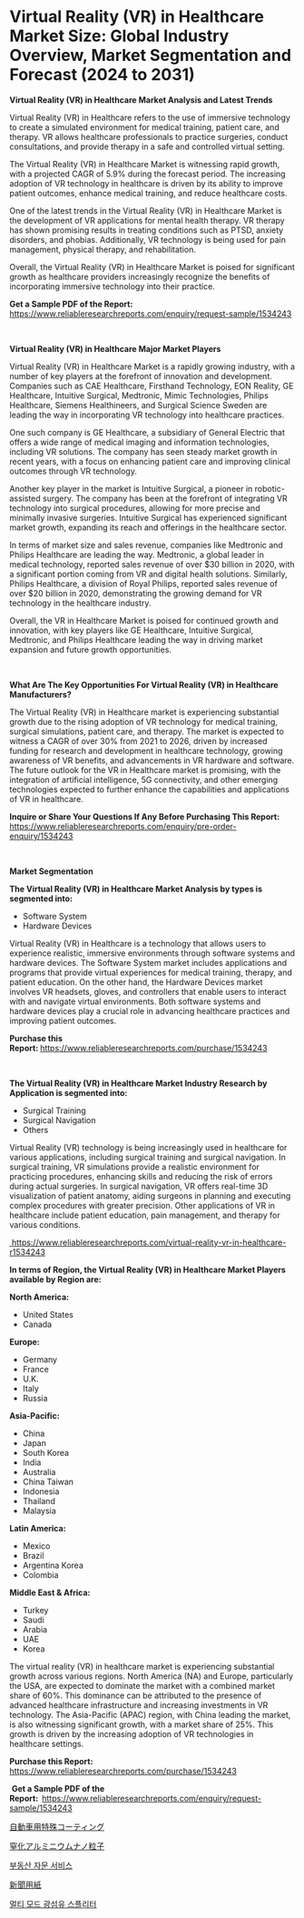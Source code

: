 <p><h1>Virtual Reality (VR) in Healthcare Market Size: Global Industry Overview, Market Segmentation and Forecast (2024 to 2031)</h1></p><p><strong>Virtual Reality (VR) in Healthcare Market Analysis and Latest Trends</strong></p>
<p><p>Virtual Reality (VR) in Healthcare refers to the use of immersive technology to create a simulated environment for medical training, patient care, and therapy. VR allows healthcare professionals to practice surgeries, conduct consultations, and provide therapy in a safe and controlled virtual setting. </p><p>The Virtual Reality (VR) in Healthcare Market is witnessing rapid growth, with a projected CAGR of 5.9% during the forecast period. The increasing adoption of VR technology in healthcare is driven by its ability to improve patient outcomes, enhance medical training, and reduce healthcare costs. </p><p>One of the latest trends in the Virtual Reality (VR) in Healthcare Market is the development of VR applications for mental health therapy. VR therapy has shown promising results in treating conditions such as PTSD, anxiety disorders, and phobias. Additionally, VR technology is being used for pain management, physical therapy, and rehabilitation.</p><p>Overall, the Virtual Reality (VR) in Healthcare Market is poised for significant growth as healthcare providers increasingly recognize the benefits of incorporating immersive technology into their practice.</p></p>
<p><strong>Get a Sample PDF of the Report:&nbsp;</strong> <a href="https://www.reliableresearchreports.com/enquiry/request-sample/1534243">https://www.reliableresearchreports.com/enquiry/request-sample/1534243</a></p>
<p>&nbsp;</p>
<p><strong>Virtual Reality (VR) in Healthcare Major Market Players</strong></p>
<p><p>Virtual Reality (VR) in Healthcare Market is a rapidly growing industry, with a number of key players at the forefront of innovation and development. Companies such as CAE Healthcare, Firsthand Technology, EON Reality, GE Healthcare, Intuitive Surgical, Medtronic, Mimic Technologies, Philips Healthcare, Siemens Healthineers, and Surgical Science Sweden are leading the way in incorporating VR technology into healthcare practices.</p><p>One such company is GE Healthcare, a subsidiary of General Electric that offers a wide range of medical imaging and information technologies, including VR solutions. The company has seen steady market growth in recent years, with a focus on enhancing patient care and improving clinical outcomes through VR technology.</p><p>Another key player in the market is Intuitive Surgical, a pioneer in robotic-assisted surgery. The company has been at the forefront of integrating VR technology into surgical procedures, allowing for more precise and minimally invasive surgeries. Intuitive Surgical has experienced significant market growth, expanding its reach and offerings in the healthcare sector.</p><p>In terms of market size and sales revenue, companies like Medtronic and Philips Healthcare are leading the way. Medtronic, a global leader in medical technology, reported sales revenue of over $30 billion in 2020, with a significant portion coming from VR and digital health solutions. Similarly, Philips Healthcare, a division of Royal Philips, reported sales revenue of over $20 billion in 2020, demonstrating the growing demand for VR technology in the healthcare industry.</p><p>Overall, the VR in Healthcare Market is poised for continued growth and innovation, with key players like GE Healthcare, Intuitive Surgical, Medtronic, and Philips Healthcare leading the way in driving market expansion and future growth opportunities.</p></p>
<p>&nbsp;</p>
<p><strong>What Are The Key Opportunities For Virtual Reality (VR) in Healthcare Manufacturers?</strong></p>
<p><p>The Virtual Reality (VR) in Healthcare market is experiencing substantial growth due to the rising adoption of VR technology for medical training, surgical simulations, patient care, and therapy. The market is expected to witness a CAGR of over 30% from 2021 to 2026, driven by increased funding for research and development in healthcare technology, growing awareness of VR benefits, and advancements in VR hardware and software. The future outlook for the VR in Healthcare market is promising, with the integration of artificial intelligence, 5G connectivity, and other emerging technologies expected to further enhance the capabilities and applications of VR in healthcare.</p></p>
<p><strong>Inquire or Share Your Questions If Any Before Purchasing This Report:</strong> <a href="https://www.reliableresearchreports.com/enquiry/pre-order-enquiry/1534243">https://www.reliableresearchreports.com/enquiry/pre-order-enquiry/1534243</a></p>
<p>&nbsp;</p>
<p><strong>Market Segmentation</strong></p>
<p><strong>The Virtual Reality (VR) in Healthcare Market Analysis by types is segmented into:</strong></p>
<p><ul><li>Software System</li><li>Hardware Devices</li></ul></p>
<p><p>Virtual Reality (VR) in Healthcare is a technology that allows users to experience realistic, immersive environments through software systems and hardware devices. The Software System market includes applications and programs that provide virtual experiences for medical training, therapy, and patient education. On the other hand, the Hardware Devices market involves VR headsets, gloves, and controllers that enable users to interact with and navigate virtual environments. Both software systems and hardware devices play a crucial role in advancing healthcare practices and improving patient outcomes.</p></p>
<p><strong>Purchase this Report:&nbsp;</strong><a href="https://www.reliableresearchreports.com/purchase/1534243">https://www.reliableresearchreports.com/purchase/1534243</a></p>
<p>&nbsp;</p>
<p><strong>The Virtual Reality (VR) in Healthcare Market Industry Research by Application is segmented into:</strong></p>
<p><ul><li>Surgical Training</li><li>Surgical Navigation</li><li>Others</li></ul></p>
<p><p>Virtual Reality (VR) technology is being increasingly used in healthcare for various applications, including surgical training and surgical navigation. In surgical training, VR simulations provide a realistic environment for practicing procedures, enhancing skills and reducing the risk of errors during actual surgeries. In surgical navigation, VR offers real-time 3D visualization of patient anatomy, aiding surgeons in planning and executing complex procedures with greater precision. Other applications of VR in healthcare include patient education, pain management, and therapy for various conditions.</p></p>
<p><a href="https://www.reliableresearchreports.com/virtual-reality-vr-in-healthcare-r1534243">&nbsp;https://www.reliableresearchreports.com/virtual-reality-vr-in-healthcare-r1534243</a></p>
<p><strong>In terms of Region, the Virtual Reality (VR) in Healthcare Market Players available by Region are:</strong></p>
<p>
    <p> <strong> North America: </strong>
        <ul>
            <li>United States</li>
            <li>Canada</li>
        </ul>
        </p> 
    <p> <strong> Europe: </strong>
        <ul>
            <li>Germany</li>
            <li>France</li>
            <li>U.K.</li>
            <li>Italy</li>
            <li>Russia</li>
        </ul>
        </p> 
    <p> <strong> Asia-Pacific: </strong>
        <ul>
            <li>China</li>
            <li>Japan</li>
            <li>South Korea</li>
            <li>India</li>
            <li>Australia</li>
            <li>China Taiwan</li>
            <li>Indonesia</li>
            <li>Thailand</li>
            <li>Malaysia</li>
        </ul>
        </p> 
    <p> <strong> Latin America: </strong>
        <ul>
            <li>Mexico</li>
            <li>Brazil</li>
            <li>Argentina Korea</li>
            <li>Colombia</li>
        </ul>
        </p> 
    <p> <strong> Middle East & Africa: </strong>
        <ul>
            <li>Turkey</li>
            <li>Saudi</li>
            <li>Arabia</li>
            <li>UAE</li>
            <li>Korea</li>
        </ul>
    </p>
    </p>
<p><p>The virtual reality (VR) in healthcare market is experiencing substantial growth across various regions. North America (NA) and Europe, particularly the USA, are expected to dominate the market with a combined market share of 60%. This dominance can be attributed to the presence of advanced healthcare infrastructure and increasing investments in VR technology. The Asia-Pacific (APAC) region, with China leading the market, is also witnessing significant growth, with a market share of 25%. This growth is driven by the increasing adoption of VR technologies in healthcare settings.</p></p>
<p><strong>Purchase this Report: </strong><a href="https://www.reliableresearchreports.com/purchase/1534243">https://www.reliableresearchreports.com/purchase/1534243</a></p>
<p>&nbsp;<strong>Get a Sample PDF of the Report:&nbsp;&nbsp;</strong><a href="https://www.reliableresearchreports.com/enquiry/request-sample/1534243">https://www.reliableresearchreports.com/enquiry/request-sample/1534243</a></p>
<p><strong></strong></p>
<p><p><a href="https://medium.com/@elenorkiehn/%E8%87%AA%E5%8B%95%E8%BB%8A%E5%B0%82%E9%96%80%E3%82%B3%E3%83%BC%E3%83%86%E3%82%A3%E3%83%B3%E3%82%B0%E5%B8%82%E5%A0%B4%E3%81%AE%E5%88%86%E6%9E%90-%E3%82%B0%E3%83%AD%E3%83%BC%E3%83%90%E3%83%AB%E7%94%A3%E6%A5%AD%E3%81%AE%E8%A6%8B%E8%A7%A3%E3%81%A8%E4%BA%88%E6%B8%AC-2024%E5%B9%B4-2031%E5%B9%B4-040156023e21">自動車用特殊コーティング</a></p><p><a href="https://medium.com/@chrispcreem58/%E3%82%A2%E3%83%AB%E3%83%9F%E3%83%8B%E3%82%A6%E3%83%A0%E7%AA%92%E5%8C%96%E7%89%A9%E3%83%8A%E3%83%8E%E7%B2%92%E5%AD%90%E3%81%AE%E5%B8%82%E5%A0%B4%E8%AA%BF%E6%9F%BB%E3%83%AC%E3%83%9D%E3%83%BC%E3%83%88-%E3%81%9D%E3%81%AE%E6%AD%B4%E5%8F%B2%E3%81%A82024%E5%B9%B4%E3%81%8B%E3%82%892031%E5%B9%B4%E3%81%BE%E3%81%A7%E3%81%AE%E4%BA%88%E6%B8%AC-b88c5d1a3b5b">窒化アルミニウムナノ粒子</a></p><p><a href="https://medium.com/@raisin7568/%EB%B6%80%EB%8F%99%EC%82%B0-%EC%9E%90%EB%AC%B8-%EC%84%9C%EB%B9%84%EC%8A%A4-%EC%8B%9C%EC%9E%A5%EC%9D%80-%EC%8B%9C%EC%9E%A5-%EC%A0%90%EC%9C%A0%EC%9C%A8-%EA%B7%9C%EB%AA%A8-%EB%B0%8F-2031%EB%85%84%EA%B9%8C%EC%A7%80-%EC%98%88%EC%83%81%EB%90%98%EB%8A%94-%EC%98%88%EC%B8%A1%EC%97%90-%EC%B4%88%EC%A0%90%EC%9D%84-%EB%A7%9E%EC%B6%A5%EB%8B%88%EB%8B%A4-ca532b1bfd2f">부동산 자문 서비스</a></p><p><a href="https://github.com/CarlieShields/Market-Research-Report-List-1/blob/main/66002268933.md">新聞用紙</a></p><p><a href="https://medium.com/@gladycecarter2022/2024-2031%EB%85%84-%EA%B8%B0%EA%B0%84%EC%9D%84-%EC%9C%84%ED%95%B4-%EC%98%88%EC%83%81%EB%90%9C-%EB%A9%80%ED%8B%B0%EB%AA%A8%EB%93%9C-%EA%B4%91%EC%84%AC%EC%9C%A0-%EB%B6%84%EB%A6%AC%EA%B8%B0-%EC%8B%9C%EC%9E%A5-%EB%8F%99%ED%96%A5-%EB%B0%8F-%EC%8B%9C%EC%9E%A5-%EB%B6%84%EC%84%9D-d477913b18a1">멀티 모드 광섬유 스플리터</a></p></p>